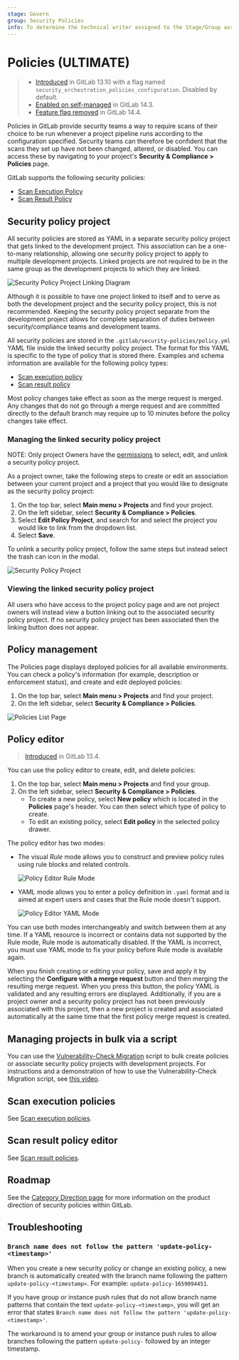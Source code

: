 ```yaml
---
stage: Govern
group: Security Policies
info: To determine the technical writer assigned to the Stage/Group associated with this page, see https://about.gitlab.com/handbook/product/ux/technical-writing/#assignments
---
```


# Policies **(ULTIMATE)**

> - [Introduced](https://gitlab.com/groups/gitlab-org/-/epics/5329) in GitLab 13.10 with a flag named `security_orchestration_policies_configuration`. Disabled by default.
> - [Enabled on self-managed](https://gitlab.com/gitlab-org/gitlab/-/issues/321258) in GitLab 14.3.
> - [Feature flag removed](https://gitlab.com/gitlab-org/gitlab/-/issues/321258) in GitLab 14.4.

Policies in GitLab provide security teams a way to require scans of their choice to be run
whenever a project pipeline runs according to the configuration specified. Security teams can
therefore be confident that the scans they set up have not been changed, altered, or disabled. You
can access these by navigating to your project's **Security & Compliance > Policies** page.

GitLab supports the following security policies:

- [Scan Execution Policy](scan-execution-policies.md)
- [Scan Result Policy](scan-result-policies.md)

## Security policy project

All security policies are stored as YAML in a separate security policy project that gets linked to
the development project. This association can be a one-to-many relationship, allowing one security
policy project to apply to multiple development projects. Linked projects are not required to be in
the same group as the development projects to which they are linked.

![Security Policy Project Linking Diagram](img/association_diagram.png)

Although it is possible to have one project linked to itself and to serve as both the development
project and the security policy project, this is not recommended. Keeping the security policy
project separate from the development project allows for complete separation of duties between
security/compliance teams and development teams.

All security policies are stored in the `.gitlab/security-policies/policy.yml` YAML file inside the
linked security policy project. The format for this YAML is specific to the type of policy that is
stored there. Examples and schema information are available for the following policy types:

- [Scan execution policy](scan-execution-policies.md#example-security-policies-project)
- [Scan result policy](scan-result-policies.md#example-security-scan-result-policies-project)

Most policy changes take effect as soon as the merge request is merged. Any changes that
do not go through a merge request and are committed directly to the default branch may require up to 10 minutes
before the policy changes take effect.

### Managing the linked security policy project

NOTE:
Only project Owners have the [permissions](../../permissions.md#project-members-permissions)
to select, edit, and unlink a security policy project.

As a project owner, take the following steps to create or edit an association between your current
project and a project that you would like to designate as the security policy project:

1. On the top bar, select **Main menu > Projects** and find your project.
1. On the left sidebar, select **Security & Compliance > Policies**.
1. Select **Edit Policy Project**, and search for and select the
   project you would like to link from the dropdown list.
1. Select **Save**.

To unlink a security policy project, follow the same steps but instead select the trash can icon in
the modal.

![Security Policy Project](img/security_policy_project_v14_6.png)

### Viewing the linked security policy project

All users who have access to the project policy page and are not project owners will instead view a
button linking out to the associated security policy project. If no security policy project has been
associated then the linking button does not appear.

## Policy management

The Policies page displays deployed
policies for all available environments. You can check a
policy's information (for example, description or enforcement
status), and create and edit deployed policies:

1. On the top bar, select **Main menu > Projects** and find your project.
1. On the left sidebar, select **Security & Compliance > Policies**.

![Policies List Page](img/policies_list_v15_1.png)

## Policy editor

> [Introduced](https://gitlab.com/groups/gitlab-org/-/epics/3403) in GitLab 13.4.

You can use the policy editor to create, edit, and delete policies:

1. On the top bar, select **Main menu > Projects** and find your group.
1. On the left sidebar, select **Security & Compliance > Policies**.
   - To create a new policy, select **New policy** which is located in the **Policies** page's header.
     You can then select which type of policy to create.
   - To edit an existing policy, select **Edit policy** in the selected policy drawer.

The policy editor has two modes:

- The visual _Rule_ mode allows you to construct and preview policy
  rules using rule blocks and related controls.

  ![Policy Editor Rule Mode](img/policy_rule_mode_v14_9.png)

- YAML mode allows you to enter a policy definition in `.yaml` format
  and is aimed at expert users and cases that the Rule mode doesn't
  support.

  ![Policy Editor YAML Mode](img/policy_yaml_mode_v14_9.png)

You can use both modes interchangeably and switch between them at any
time. If a YAML resource is incorrect or contains data not supported
by the Rule mode, Rule mode is automatically
disabled. If the YAML is incorrect, you must use YAML
mode to fix your policy before Rule mode is available again.

When you finish creating or editing your policy, save and apply it by selecting the
**Configure with a merge request** button and then merging the resulting merge request. When you
press this button, the policy YAML is validated and any resulting errors are displayed.
Additionally, if you are a project owner and a security policy project has not been previously
associated with this project, then a new project is created and associated automatically at the same
time that the first policy merge request is created.

## Managing projects in bulk via a script

You can use the [Vulnerability-Check Migration](https://gitlab.com/gitlab-org/gitlab/-/snippets/2328089) script to bulk create policies or associate security policy projects with development projects. For instructions and a demonstration of how to use the Vulnerability-Check Migration script, see [this video](https://youtu.be/biU1N26DfBc).

## Scan execution policies

See [Scan execution policies](scan-execution-policies.md).

## Scan result policy editor

See [Scan result policies](scan-result-policies.md).

## Roadmap

See the [Category Direction page](https://about.gitlab.com/direction/govern/security_policies/security_policy_management/)
for more information on the product direction of security policies within GitLab.

## Troubleshooting

### `Branch name does not follow the pattern 'update-policy-<timestamp>'`

When you create a new security policy or change an existing policy, a new branch is automatically created with the branch name following the pattern `update-policy-<timestamp>`. For example: `update-policy-1659094451`.

If you have group or instance push rules that do not allow branch name patterns that contain the text `update-policy-<timestamp>`, you will get an error that states `Branch name does not follow the pattern 'update-policy-<timestamp>'`.

The workaround is to amend your group or instance push rules to allow branches following the pattern `update-policy-` followed by an integer timestamp.
